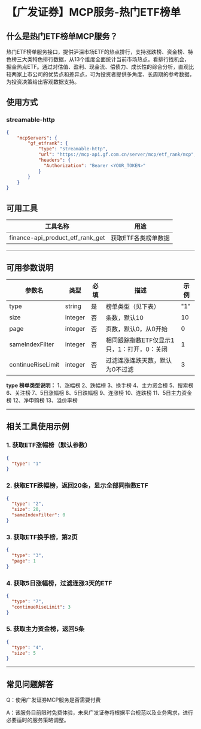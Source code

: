 # 【广发证券】MCP服务-热门ETF榜单

## 什么是热门ETF榜单MCP服务？

热门ETF榜单服务接口，提供沪深市场ETF的热点排行，支持涨跌榜、资金榜、特色榜三大类特色排行数据，从13个维度全面统计当前市场热点。看排行找机会，掘金热点ETF。通过对估值、盈利、现金流、偿债力、成长性的综合分析，直观比较两家上市公司的优势点和差异点，可为投资者提供多角度、长周期的参考数据，为投资决策给出客观数据支持。

## 使用方式

### streamable-http

```json
{
    "mcpServers": {
        "gf_etfrank": {
            "type": "streamable-http",
            "url": "https://mcp-api.gf.com.cn/server/mcp/etf_rank/mcp",
            "headers": {
              "Authorization": "Bearer <YOUR_TOKEN>"
            }
        }
    }
}
```

## 可用工具

| 工具名称                           | 用途                     |
|------------------------------------|--------------------------|
| finance-api_product_etf_rank_get   | 获取ETF各类榜单数据      |

---

## 可用参数说明

| 参数名              | 类型    | 必填 | 描述                                         | 示例   |
|---------------------|---------|------|----------------------------------------------|--------|
| type                | string  | 是   | 榜单类型（见下表）                           | "1"   |
| size                | integer | 否   | 条数，默认10                                 | 10     |
| page                | integer | 否   | 页数，默认0，从0开始                         | 0      |
| sameIndexFilter     | integer | 否   | 相同跟踪指数ETF仅显示1只，1：打开，0：关闭   | 1      |
| continueRiseLimit   | integer | 否   | 过滤连涨连跌天数，默认为0不过滤               | 3      |

**type 榜单类型说明：**
1、涨幅榜 2、跌幅榜 3、换手榜 4、主力资金榜 5、搜索榜 6、关注榜 7、5日涨幅榜 8、5日跌幅榜 9、连涨榜 10、连跌榜 11、5日主力资金榜 12、净申购榜 13、溢价率榜

---

## 相关工具使用示例

### 1. 获取ETF涨幅榜（默认参数）

```json
{
  "type": "1"
}
```

### 2. 获取ETF跌幅榜，返回20条，显示全部同指数ETF

```json
{
  "type": "2",
  "size": 20,
  "sameIndexFilter": 0
}
```

### 3. 获取ETF换手榜，第2页

```json
{
  "type": "3",
  "page": 1
}
```

### 4. 获取5日涨幅榜，过滤连涨3天的ETF

```json
{
  "type": "7",
  "continueRiseLimit": 3
}
```

### 5. 获取主力资金榜，返回5条

```json
{
  "type": "4",
  "size": 5
}
```

---

## 常见问题解答

Q：使用广发证券MCP服务是否需要付费

A：该服务目前限时免费体验，未来广发证券将根据平台规范以及业务需求，进行必要适时的服务策略调整。

